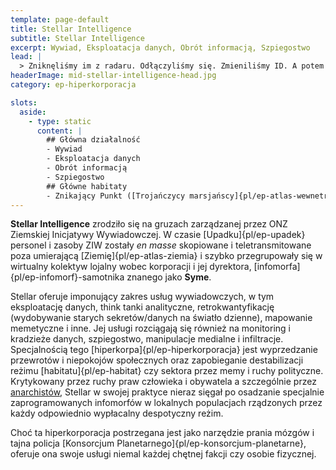 ```yaml
---
template: page-default
title: Stellar Intelligence
subtitle: Stellar Intelligence
excerpt: Wywiad, Eksploatacja danych, Obrót informacją, Szpiegostwo
lead: |
  > Zniknęliśmy im z radaru. Odłączyliśmy się. Zmieniliśmy ID. A potem dostaliśmy kartkę: ‘Proszę wrócić do symulacji. Ucieczka była przewidziana w parametrach.’
headerImage: mid-stellar-intelligence-head.jpg
category: ep-hiperkorporacja

slots:
  aside:
    - type: static
      content: |
        ## Główna działalność
        - Wywiad
        - Eksploatacja danych
        - Obrót informacją
        - Szpiegostwo
        ## Główne habitaty
        - Znikający Punkt ([Trojańczycy marsjańscy]{pl/ep-atlas-wewnetrzne-asteroidy}), 
---
```

**Stellar Intelligence** zrodziło się na gruzach zarządzanej przez ONZ Ziemskiej Inicjatywy Wywiadowczej. W czasie [Upadku]{pl/ep-upadek} personel i zasoby ZIW zostały _en masse_ skopiowane i teletransmitowane poza umierającą [Ziemię]{pl/ep-atlas-ziemia} i szybko przegrupowały się w wirtualny kolektyw lojalny wobec korporacji i jej dyrektora, [infomorfa]{pl/ep-infomorf}-samotnika znanego jako **Syme**.

Stellar oferuje imponujący zakres usług wywiadowczych, w tym eksploatację danych, think tanki analityczne, retrokwantyfikację (wydobywanie starych sekretów/danych na światło dzienne), mapowanie memetyczne i inne. Jej usługi rozciągają się również na monitoring i kradzieże danych, szpiegostwo, manipulacje medialne i infiltracje. Specjalnością tego [hiperkorpa]{pl/ep-hiperkorporacja} jest wyprzedzanie przewrotów i niepokojów społecznych oraz zapobieganie destabilizacji reżimu [habitatu]{pl/ep-habitat} czy sektora przez memy i ruchy polityczne. Krytykowany przez ruchy praw człowieka i obywatela a szczególnie przez [anarchistów](#), Stellar w swojej praktyce nieraz sięgał po osadzanie specjalnie zaprogramowanych infomorfów w lokalnych populacjach rządzonych przez każdy odpowiednio wypłacalny despotyczny reżim.

Choć ta hiperkorporacja postrzegana jest jako narzędzie prania mózgów i tajna policja [Konsorcjum Planetarnego]{pl/ep-konsorcjum-planetarne}, oferuje ona swoje usługi niemal każdej chętnej fakcji czy osobie fizycznej.

